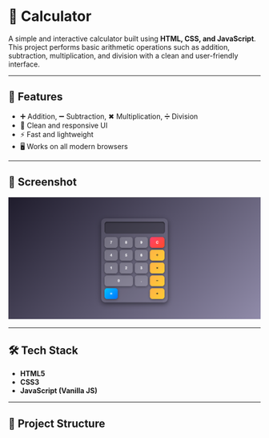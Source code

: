 # 🧮 Calculator

A simple and interactive calculator built using **HTML, CSS, and JavaScript**.  
This project performs basic arithmetic operations such as addition, subtraction, multiplication, and division with a clean and user-friendly interface.

---

## 🚀 Features
- ➕ Addition, ➖ Subtraction, ✖ Multiplication, ➗ Division  
- 🎨 Clean and responsive UI  
- ⚡ Fast and lightweight  
- 🖥️ Works on all modern browsers  

---

## 📸 Screenshot

![Calculator Screenshot](Screenshot%202025-08-26%20003203.png)

---

## 🛠️ Tech Stack
- **HTML5**  
- **CSS3**  
- **JavaScript (Vanilla JS)**  

---

## 📂 Project Structure
